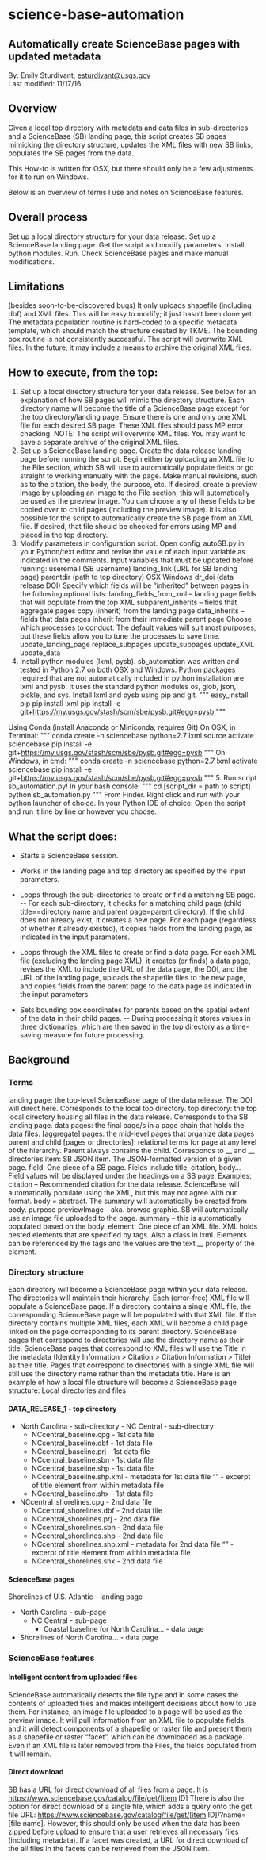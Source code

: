 # science-base-automation
## Automatically create ScienceBase pages with updated metadata
By: Emily Sturdivant, esturdivant@usgs.gov  
Last modified: 11/17/16  
  
## Overview  
Given a local top directory with metadata and data files in sub-directories and a ScienceBase (SB) landing page, this script creates SB pages mimicking the directory structure, updates the XML files with new SB links, populates the SB pages from the data. 
  
This How-to is written for OSX, but there should only be a few adjustments for it to run on Windows.
  
Below is an overview of terms I use and notes on ScienceBase features. 
## Overall process
Set up a local directory structure for your data release. 
Set up a ScienceBase landing page. 
Get the script and modify parameters.
Install python modules.
Run.
Check ScienceBase pages and make manual modifications.   
## Limitations
(besides soon-to-be-discovered bugs)
It only uploads shapefile (including dbf) and XML files. This will be easy to modify; it just hasn’t been done yet. 
The metadata population routine is hard-coded to a specific metadata template, which should match the structure created by TKME.
The bounding box routine is not consistently successful. 
The script will overwrite XML files. In the future, it may include a means to archive the original XML files. 
## How to execute, from the top:
1. Set up a local directory structure for your data release. 
See below for an explanation of how SB pages will mimic the directory structure.
Each directory name will become the title of a ScienceBase page except for the top directory/landing page. 
Ensure there is one and only one XML file for each desired SB page. These XML files should pass MP error checking. 
NOTE: The script will overwrite XML files. You may want to save a separate archive of the original XML files. 
2. Set up a ScienceBase landing page. 
Create the data release landing page before running the script. 
Begin either by uploading an XML file to the File section, which SB will use to automatically populate fields or go straight to working manually with the page. Make manual revisions, such as to the citation, the body, the purpose, etc. If desired, create a preview image by uploading an image to the File section; this will automatically be used as the preview image. You can choose any of these fields to be copied over to child pages (including the preview image). 
It is also possible for the script to automatically create the SB page from an XML file. If desired, that file should be checked for errors using MP and placed in the top directory. 
3. Modify parameters in configuration script.
Open config_autoSB.py in your Python/text editor and revise the value of each input variable as indicated in the comments.
Input variables that must be updated before running: 
useremail (SB username)
landing_link (URL for SB landing page)
parentdir (path to top directory)
OSX
Windows
dr_doi (data release DOI)
Specify which fields will be “inherited” between pages in the following optional lists:
landing_fields_from_xml – landing page fields that will populate from the top XML
subparent_inherits – fields that aggregate pages copy (inherit) from the landing page
data_inherits – fields that data pages inherit from their immediate parent page
Choose which processes to conduct. The default values will suit most purposes, but these fields allow you to tune the processes to save time. 
update_landing_page
replace_subpages 
update_subpages 
update_XML 
update_data 
4. Install python modules (lxml, pysb).
sb_automation was written and tested in Python 2.7 on both OSX and Windows. Python packages required that are not automatically included in python installation are lxml and pysb. It uses the standard python modules os, glob, json, pickle, and sys. Install lxml and pysb using pip and git.
"""
easy_install pip
pip install lxml 
pip install -e git+https://my.usgs.gov/stash/scm/sbe/pysb.git#egg=pysb
"""

Using Conda (install Anaconda or Miniconda; requires Git)
On OSX, in Terminal:
"""
conda create -n sciencebase python=2.7 lxml 
source activate sciencebase
pip install -e git+https://my.usgs.gov/stash/scm/sbe/pysb.git#egg=pysb
"""
On Windows, in cmd: 
"""
conda create -n sciencebase python=2.7 lxml
activate sciencebase
pip install -e git+https://my.usgs.gov/stash/scm/sbe/pysb.git#egg=pysb
"""
5. Run script sb_automation.py! 
In your bash console: 
"""
cd [script_dir = path to script]
python sb_automation.py
"""
From Finder.
Right click and run with your python launcher of choice. 
In your Python IDE of choice:
Open the script and run it line by line or however you choose. 

## What the script does:
- Starts a ScienceBase session. 
- Works in the landing page and top directory as specified by the input parameters.
- Loops through the sub-directories to create or find a matching SB page. 
-- For each sub-directory, it checks for a matching child page (child title==directory name and parent page=parent directory). If the child does not already exist, it creates a new page. For each page (regardless of whether it already existed), it copies fields from the landing page, as indicated in the input parameters. 

- Loops through the XML files to create or find a data page. For each XML file (excluding the landing page XML), it 
creates (or finds) a data page, revises the XML to include the URL of the data page, the DOI, and the URL of the landing page, 
uploads the shapefile files to the new page, and copies fields from the parent page to the data page as indicated in the input parameters.

- Sets bounding box coordinates for parents based on the spatial extent of the data in their child pages. 
-- During processing it stores values in three dictionaries, which are then saved in the top directory as a time-saving measure for future processing. 

## Background
### Terms
landing page: the top-level ScienceBase page of the data release. The DOI will direct here. Corresponds to the local top directory.
top directory: the top local directory housing all files in the data release. Corresponds to the SB landing page.
data pages: the final page/s in a page chain that holds the data files. 
[aggregate] pages: the mid-level pages that organize data pages
parent and child [pages or directories]: relational terms for page at any level of the hierarchy. Parent always contains the child. Corresponds to __ and __ directories
item: SB JSON item. The JSON-formatted version of a given page.
field: One piece of a SB page. Fields include title, citation, body… Field values will be displayed under the headings on a SB page. Examples:
citation – Recommended citation for the data release. ScienceBase will automatically populate using the XML, but this may not agree with our format. 
body = abstract. The summary will automatically be created from body.
purpose
previewImage – aka. browse graphic. SB will automatically use an image file uploaded to the page. 
summary – this is automatically populated based on the body.
element: One piece of an XML file. XML holds nested elements that are specified by tags. Also a class in lxml. Elements can be referenced by the tags and the values are the text __ property of the element. 

### Directory structure
Each directory will become a ScienceBase page within your data release. The directories will maintain their hierarchy. Each (error-free) XML file will populate a ScienceBase page. If a directory contains a single XML file, the corresponding ScienceBase page will be populated with that XML file. If the directory contains multiple XML files, each XML will become a child page linked on the page corresponding to its parent directory. ScienceBase pages that correspond to directories will use the directory name as their title. ScienceBase pages that correspond to XML files will use the Title in the metadata (Identity Information > Citation > Citation Information > Title) as their title. Pages that correspond to directories with a single XML file will still use the directory name rather than the metadata title. Here is an example of how a local file structure will become a ScienceBase page structure:
Local directories and files
#### DATA_RELEASE_1 - top directory
- North Carolina - sub-directory
      - NC Central - sub-directory
	- NCcentral_baseline.cpg - 1st data file
	- NCcentral_baseline.dbf - 1st data file
	- NCcentral_baseline.prj - 1st data file
	- NCcentral_baseline.sbn - 1st data file
	- NCcentral_baseline.shp - 1st data file
	- NCcentral_baseline.shp.xml - metadata for 1st data file
	“<idinfo><citation><citeinfo><title>Coastal baseline for North Carolina…</title></citeinfo></citation></idinfo>” - excerpt of title element from within metadata file
	- NCcentral_baseline.shx - 1st data file
- NCcentral_shorelines.cpg - 2nd data file
	- NCcentral_shorelines.dbf - 2nd data file
	- NCcentral_shorelines.prj - 2nd data file
	- NCcentral_shorelines.sbn - 2nd data file
	- NCcentral_shorelines.shp - 2nd data file
	- NCcentral_shorelines.shp.xml - metadata for 2nd data file
	“<idinfo><citation><citeinfo><title>Shorelines of North Carolina…</title></citeinfo></citation></idinfo>” - excerpt of title element from within metadata file
	- NCcentral_shorelines.shx - 2nd data file
#### ScienceBase pages
Shorelines of U.S. Atlantic - landing page
- North Carolina - sub-page
	- NC Central - sub-page
		- Coastal baseline for North Carolina… - data page
- Shorelines of North Carolina… - data page

### ScienceBase features
#### Intelligent content from uploaded files
ScienceBase automatically detects the file type and in some cases the contents of uploaded files and makes intelligent decisions about how to use them. For instance, an image file uploaded to a page will be used as the preview image. It will pull information from an XML file to populate fields, and it will detect components of a shapefile or raster file and present them as a shapefile or raster “facet”, which can be downloaded as a package. Even if an XML file is later removed from the Files, the fields populated from it will remain.
#### Direct download 
SB has a URL for direct download of all files from a page. It is https://www.sciencebase.gov/catalog/file/get/[item ID] 
There is also the option for direct download of a single file, which adds a query onto the get file URL: https://www.sciencebase.gov/catalog/file/get/[item ID]/?name=[file name]. However, this should only be used when the data has been zipped before upload to ensure that a user retrieves all necessary files (including metadata). 
If a facet was created, a URL for direct download of the all files in the facets can be retrieved from the JSON item.
